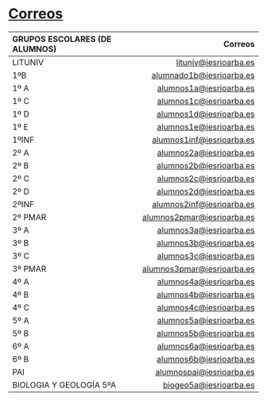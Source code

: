 <!-- TITLE: Correos -->
<!-- SUBTITLE: A quick summary of Correos -->

# **[Correos](/Correos)**
|GRUPOS ESCOLARES (DE ALUMNOS)|Correos|
|:----------------------------------------------------------|-----------:|
|LITUNIV | lituniv@iesrioarba.es|
|1ºB| alumnado1b@iesrioarba.es|
|1º A| alumnos1a@iesrioarba.es|
|1º C| alumnos1c@iesrioarba.es|
|1º D| alumnos1d@iesrioarba.es|
|1º E| alumnos1e@iesrioarba.es|
|1ºINF| alumnos1inf@iesrioarba.es|
|2º A| alumnos2a@iesrioarba.es|
|2º B| alumnos2b@iesrioarba.es|
|2º C| alumnos2c@iesrioarba.es|
|2º D| alumnos2d@iesrioarba.es|
|2ºINF| alumnos2inf@iesrioarba.es|
|2º PMAR| alumnos2pmar@iesrioarba.es|
|3º A| alumnos3a@iesrioarba.es|
|3º B| alumnos3b@iesrioarba.es|
|3º C| alumnos3c@iesrioarba.es|
|3º PMAR| alumnos3pmar@iesrioarba.es|
|4º A| alumnos4a@iesrioarba.es|
|4º B| alumnos4b@iesrioarba.es|
|4º C| alumnos4c@iesrioarba.es|
|5º A| alumnos5a@iesrioarba.es|
|5º B| alumnos5b@iesrioarba.es|
|6º A| alumnos6a@iesrioarba.es|
|6º B| alumnos6b@iesrioarba.es|
|PAI| alumnospai@iesrioarba.es|
|BIOLOGIA Y GEOLOGÍA 5ºA| biogeo5a@iesrioarba.es|
